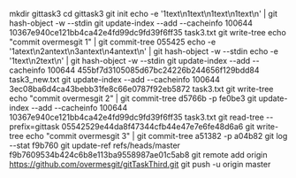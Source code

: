 mkdir gittask3
cd gittask3
git init
echo -e '1text\n1text\n1text\n1text\n' | git hash-object -w --stdin
git update-index --add --cacheinfo 100644 10367e940ce121bb4ca42e4fd99dc9fd39f6ff35 task3.txt
git write-tree
echo "commit overmesgit 1" | git commit-tree 055425
echo -e '1atext\n2antext\n3antext\n4antext\n' | git hash-object -w --stdin
echo -e '1text\n2text\n' | git hash-object -w --stdin
git update-index --add --cacheinfo 100644 455bf7d3105085d67bc24226b244656f129bdd84 task3_new.txt
git update-index --add --cacheinfo 100644 3ec08ba6d4ca43bebb31fe8c66e0787f92eb5872 task3.txt
git write-tree
echo "commit overmesgit 2" | git commit-tree d5766b -p fe0be3
git update-index --add --cacheinfo 100644 10367e940ce121bb4ca42e4fd99dc9fd39f6ff35 task3.txt
git read-tree --prefix=gittask 05542529e44da8f47344cfb44e47e7e6fe48d6a6
git write-tree
echo "commit overmesgit 3" | git commit-tree a51382 -p a04b82
git log --stat f9b760
git update-ref refs/heads/master f9b7609534b424c6b8e113ba9558987ae01c5ab8
git remote add origin https://github.com/overmesgit/gitTaskThird.git
git push -u origin master
